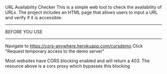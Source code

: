 URL Availability Checker
This is a simple web tool to check the availability of URLs. The project includes an HTML page that allows users to input a URL and verify if it is accessible.

******************************
BEFORE YOU USE
******************************
Navigate to https://cors-anywhere.herokuapp.com/corsdemo
Click "Request temporary access to the demo server"

Most websites have CORS blocking enabled and will return a 403. The resource above is a cors proxy which bypasses this blocking
